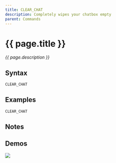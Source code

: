 ```yaml
---
title: CLEAR_CHAT
description: Completely wipes your chatbox empty
parent: Commands
---
```


# {{ page.title }}

_{{ page.description }}_

## Syntax

```java
CLEAR_CHAT 
```

## Examples

```java
CLEAR_CHAT
```

## Notes


## Demos

![](N/A)

